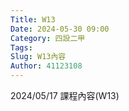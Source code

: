 ```yaml
---
Title: W13
Date: 2024-05-30 09:00
Category: 四設二甲
Tags: 
Slug: W13內容
Author: 41123108
---
```


2024/05/17 課程內容(W13)

<!-- PELICAN_END_SUMMARY -->

# 